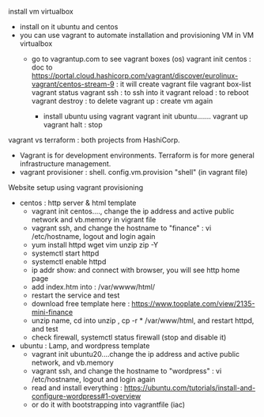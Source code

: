 install vm virtualbox
- install on it ubuntu and centos
- you can use vagrant to automate installation and provisioning VM in VM virtualbox
  - go to vagrantup.com to see vagrant boxes (os)
        vagrant init centos : doc to https://portal.cloud.hashicorp.com/vagrant/discover/eurolinux-vagrant/centos-stream-9 : it will create vagrant file
        vagrant box-list    
        vagrant status
        vagrant ssh : to ssh into it
        vagrant reload : to reboot
        vagrant destroy : to delete
        vagrant up : create vm again
  
    - install ubuntu using vagrant
      vagrant init ubuntu.......
      vagrant up
      vagrant halt : stop 


vagrant vs terraform : both projects from HashiCorp.
- Vagrant is for development environments. Terraform is for more general infrastructure management.
- vagrant provisioner : shell. config.vm.provision "shell" (in vagrant file)

Website setup using vagrant provisioning
- centos : http server & html template
     - vagrant init centos...., change the ip address and active public network and vb.memory in vigrant file
     - vagrant ssh, and change the hostname to "finance" : vi /etc/hostname, logout and login again
     - yum install httpd wget vim unzip zip -Y
     - systemctl start httpd
     - systemctl enable httpd
     - ip addr show: and connect with browser, you will see http home page    
     - add index.htm into : /var/wwww/html/
     - restart the service and test
     - download free template here : https://www.tooplate.com/view/2135-mini-finance
     - unzip name, cd into unzip ,  cp -r * /var/www/html, and restart httpd, and test
     - check firewall, systemctl status firewall (stop and disable it)
- ubuntu : Lamp, and wordpress template
    - vagrant init ubuntu20....change the ip address and active public network, and vb.memory
    - vagrant ssh, and change the hostname to "wordpress" : vi /etc/hostname, logout and login again
    - read and install everything : https://ubuntu.com/tutorials/install-and-configure-wordpress#1-overview
    - or do it with bootstrapping into vagrantfile (iac)
